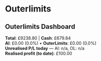# Outerlimits

## Outerlimits Dashboard
<!-- OUTERLIMITS-DASHBOARD:START -->
**Total**: £9238.80 | **Cash**: £679.84  
**AI**: £0.00 (0.0%) • **OuterLimits**: £0.00 (0.0%)  
**Unrealised P/L today** — AI: n/a, OL: n/a  
**Realised profit (to date)**: £100.00
<!-- OUTERLIMITS-DASHBOARD:END -->
